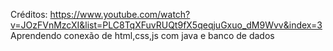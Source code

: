 Créditos: https://www.youtube.com/watch?v=JOzFVnMzcXI&list=PLC8TqXFuvRUQt9fX5qeqjuGxuo_dM9Wvv&index=3
Aprendendo conexão de html,css,js com java e banco de dados
